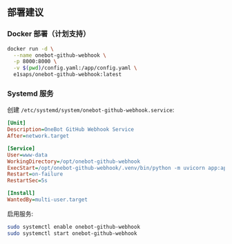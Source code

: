 ## 部署建议

### Docker 部署（计划支持）

```bash
docker run -d \
  --name onebot-github-webhook \
  -p 8000:8000 \
  -v $(pwd)/config.yaml:/app/config.yaml \
  e1saps/onebot-github-webhook:latest
```

### Systemd 服务

创建 `/etc/systemd/system/onebot-github-webhook.service`:

```ini
[Unit]
Description=OneBot GitHub Webhook Service
After=network.target

[Service]
User=www-data
WorkingDirectory=/opt/onebot-github-webhook
ExecStart=/opt/onebot-github-webhook/.venv/bin/python -m uvicorn app:app --host 0.0.0.0 --port 8000
Restart=on-failure
RestartSec=5s

[Install]
WantedBy=multi-user.target
```

启用服务:

```bash
sudo systemctl enable onebot-github-webhook
sudo systemctl start onebot-github-webhook
```
